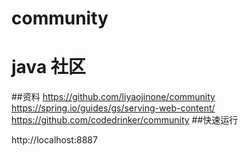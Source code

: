 # community
# java 社区
##资料
https://github.com/liyaojinone/community
https://spring.io/guides/gs/serving-web-content/
https://github.com/codedrinker/community
##快速运行

http://localhost:8887